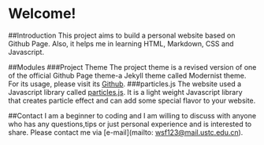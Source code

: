# Welcome!
##Introduction
This project aims to build a personal website based on Github Page. Also, it helps me in learning HTML, Markdown, CSS and Javascript.

##Modules
###Project Theme
The project theme is a revised version of one of the official Github Page theme-a Jekyll theme called Modernist theme. For its usage, please visit its [Github](https://github.com/pages-themes/modernist).
###particles.js
The website used a Javascript library called [particles.js](https://github.com/VincentGarreau/particles.js). It is a light weight Javascript library that creates particle effect and can add some special flavor to your website.

##Contact
I am a beginner to coding and I am willing to discuss with anyone who has any questions,tips or just personal experience and is interested to share. Please contact me via [e-mail](mailto: wsf123@mail.ustc.edu.cn). 
